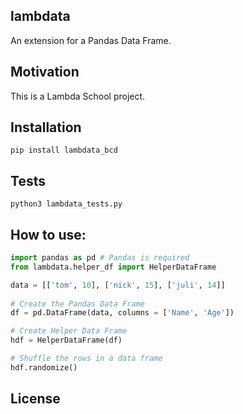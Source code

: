## lambdata
An extension for a Pandas Data Frame.

## Motivation
This is a Lambda School project.

## Installation
`pip install lambdata_bcd`

## Tests
`python3 lambdata_tests.py`

## How to use:
```python
import pandas as pd # Pandas is required
from lambdata.helper_df import HelperDataFrame

data = [['tom', 10], ['nick', 15], ['juli', 14]] 
  
# Create the Pandas Data Frame 
df = pd.DataFrame(data, columns = ['Name', 'Age'])

# Create Helper Data Frame
hdf = HelperDataFrame(df)

# Shuffle the rows in a data frame
hdf.randomize()

```

## License
